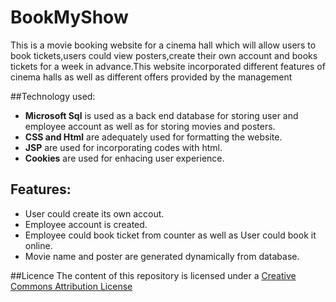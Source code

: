 # BookMyShow

This is a movie booking website for a cinema hall which will allow users to book tickets,users could view posters,create their own account 
and books tickets for a week in advance.This website incorporated different features of cinema halls as well as different offers provided 
by the management

##Technology used:
- **Microsoft Sql** is used as a back end database for storing user and employee account as well as for storing movies and posters.
- **CSS and Html** are adequately used for formatting the website.
- **JSP** are used for incorporating codes with html.
- **Cookies** are used for enhacing user experience.

## Features:
- User could create its own accout.
- Employee account is created.
- Employee could book ticket from counter as well as User could book it online.
- Movie name and poster are generated dynamically from database.

##Licence
The content of this repository is licensed under a [Creative Commons Attribution License](http://creativecommons.org/licenses/by/3.0/us/)

